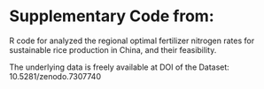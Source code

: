 # Supplementary Code from:
 R code for analyzed the regional optimal fertilizer nitrogen rates for sustainable rice production in China, and their feasibility.
 
 The underlying data is freely available at DOI of the Dataset:
10.5281/zenodo.7307740

